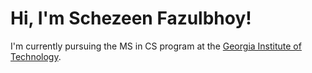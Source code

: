 # Hi, I'm Schezeen Fazulbhoy!

I'm currently pursuing the MS in CS program at the [Georgia Institute of Technology](https://www.gatech.edu/).  
